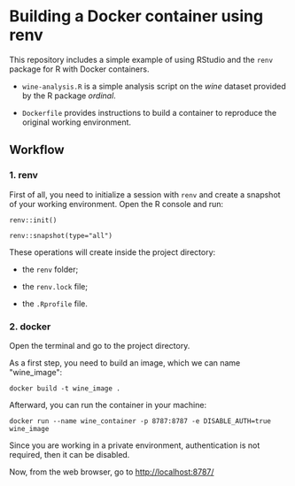 # Building a Docker container using renv

This repository includes a simple example of using RStudio and the `renv` package for R with Docker containers.

- `wine-analysis.R` is a simple analysis script on the *wine* dataset provided by the R package *ordinal*.

- `Dockerfile` provides instructions to build a container to reproduce the original working environment.

## Workflow

### 1. renv

First of all, you need to initialize a session with `renv` and create a snapshot of your working environment. Open the R console and run:

```
renv::init()
```

```
renv::snapshot(type="all")
```

These operations will create inside the project directory:

- the `renv` folder;

- the `renv.lock` file;

- the `.Rprofile` file.

### 2. docker

Open the terminal and go to the project directory.

As a first step, you need to build an image, which we can name "wine_image":

```
docker build -t wine_image .
```

Afterward, you can run the container in your machine:

```
docker run --name wine_container -p 8787:8787 -e DISABLE_AUTH=true wine_image
```

Since you are working in a private environment, authentication is not required, then it can be disabled.

Now, from the web browser, go to [http://localhost:8787/](http://localhost:8787/)
